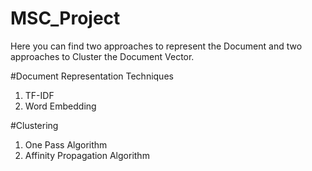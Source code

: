 # MSC_Project
Here you can find two approaches to represent the Document and two approaches to Cluster the Document Vector.  

#Document Representation Techniques 
1. TF-IDF
2. Word Embedding

#Clustering
1. One Pass Algorithm 
2. Affinity Propagation Algorithm
